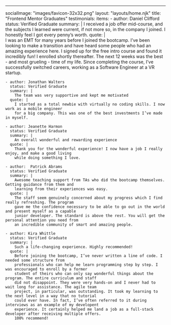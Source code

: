 ---
socialImage: "images/favicon-32x32.png"
layout: "layouts/home.njk"
title: "Frontend Mentor Graduates"
testimonials:
  items:
    - author: Daniel Clifford
      status: Verified Graduate
      summary: |
        I received a job offer mid-course, and the subjects I learned were current, if not more so, 
        in the company I joined. I honestly feel I got every penny’s worth.
      quote: |    
        I was an EMT for many years before I joined the bootcamp. I’ve been looking to make a 
        transition and have heard some people who had an amazing experience here. I signed up 
        for the free intro course and found it incredibly fun! I enrolled shortly thereafter. 
        The next 12 weeks was the best - and most grueling - time of my life. Since completing 
        the course, I’ve successfully switched careers, working as a Software Engineer at a VR startup.

    - author: Jonathan Walters
      status: Verified Graduate
      summary: |
        The team was very supportive and kept me motivated
      quote: |    
        I started as a total newbie with virtually no coding skills. I now work as a mobile engineer 
        for a big company. This was one of the best investments I’ve made in myself.

    - author: Jeanette Harmon
      status: Verified Graduate
      summary: |
        An overall wonderful and rewarding experience
      quote: |    
        Thank you for the wonderful experience! I now have a job I really enjoy, and make a good living 
        while doing something I love. 

    - author:  Patrick Abrams
      status: Verified Graduate
      summary: |
        Awesome teaching support from TAs who did the bootcamp themselves. Getting guidance from them and 
        learning from their experiences was easy.
      quote: |    
        The staff seem genuinely concerned about my progress which I find really refreshing. The program 
        gave me the confidence necessary to be able to go out in the world and present myself as a capable 
        junior developer. The standard is above the rest. You will get the personal attention you need from 
        an incredible community of smart and amazing people.

    - author: Kira Whittle
      status: Verified Graduate
      summary: |
        Such a life-changing experience. Highly recommended!
      quote: |    
        Before joining the bootcamp, I’ve never written a line of code. I needed some structure from 
        professionals who can help me learn programming step by step. I was encouraged to enroll by a former 
        student of theirs who can only say wonderful things about the program. The entire curriculum and staff 
        did not disappoint. They were very hands-on and I never had to wait long for assistance. The agile team 
        project, in particular, was outstanding. It took my learning to the next level in a way that no tutorial 
        could ever have. In fact, I’ve often referred to it during interviews as an example of my developent 
        experience. It certainly helped me land a job as a full-stack developer after receiving multiple offers. 
        100% recommend!





